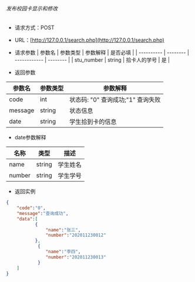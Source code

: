 ###### 发布校园卡显示和修改

-   请求方式：POST
    
-   URL：[http://127.0.0.1/search.php](http://127.0.0.1/search.php)
-   请求参数
| 参数名     | 参数类型 | 参数解释     | 是否必填 |
| ---------- | -------- | ------------ | -------- |
| stu_number | string   | 拾卡人的学号 | 是         |

- 返回参数

| 参数名  | 参数类型 | 参数解释                          |
| ------- | -------- | --------------------------------- |
| code    | int      | 状态码: "0" 查询成功;"1" 查询失败 |
| message | string   | 状态信息                          |
| date    | string   | 学生拾到卡的信息                                  |

- date参数解释

| 名称       | 类型   | 描述     |
| ---------- | ------ | -------- |
| name   | string | 学生姓名 |
| number | string | 学生学号 |

- 返回实例

```json
{
	"code":"0",
	"message":"查询成功",
	"data":[
		   {
			   "name":"张三",
			   "number":"202011230012"
		   },
			{
			   "name":"李四",
			   "number":"202011230013"
			}
	]
}
```

